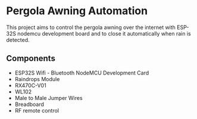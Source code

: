 # Pergola Awning Automation

This project aims to control the pergola awning over the internet with ESP-32S nodemcu development board and to close it automatically when rain is detected.

## Components

- ESP32S Wifi - Bluetooth NodeMCU Development Card
- Raindrops Module
- RX470C-V01
- WL102
- Male to Male Jumper Wires
- Breadboard
- RF remote control